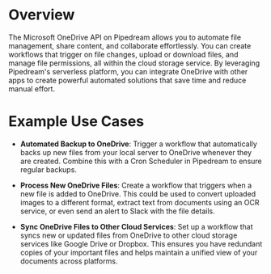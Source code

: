 # Overview

The Microsoft OneDrive API on Pipedream allows you to automate file management, share content, and collaborate effortlessly. You can create workflows that trigger on file changes, upload or download files, and manage file permissions, all within the cloud storage service. By leveraging Pipedream's serverless platform, you can integrate OneDrive with other apps to create powerful automated solutions that save time and reduce manual effort.

# Example Use Cases

- **Automated Backup to OneDrive**: Trigger a workflow that automatically backs up new files from your local server to OneDrive whenever they are created. Combine this with a Cron Scheduler in Pipedream to ensure regular backups.

- **Process New OneDrive Files**: Create a workflow that triggers when a new file is added to OneDrive. This could be used to convert uploaded images to a different format, extract text from documents using an OCR service, or even send an alert to Slack with the file details.

- **Sync OneDrive Files to Other Cloud Services**: Set up a workflow that syncs new or updated files from OneDrive to other cloud storage services like Google Drive or Dropbox. This ensures you have redundant copies of your important files and helps maintain a unified view of your documents across platforms.
